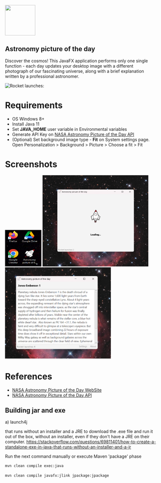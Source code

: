 <img height="100" src="src\main\resources\img\logo.ico" width="100"/>

## Astronomy picture of the day
Discover the cosmos! This JavaFX application performs only one single function - each day updates 
your desktop image with a different photograph of our fascinating universe, 
along with a brief explanation written by a professional astronomer.

![Rocket launches: ](https://api.countapi.xyz/get/com.panko.astronomy_picture_of_the_day/launches)

# Requirements
- OS Windows 8+
- Install Java 11
- Set **JAVA_HOME** user variable in Environmental variables
- Generate API Key on [NASA Astronomy Picture of the Day API](https://data.nasa.gov/Space-Science/Astronomy-Picture-of-the-Day-API/ez2w-t8ua)
- (Optional) Set background image type - **Fit** on System settings page. 
Open Personalization > Background > Picture > Choose a fit > Fit

# Screenshots
<img height="120" width="120" src="src\main\resources\img\shortcut_logo.png"/>
<img height="300" width="350" src="src\main\resources\img\loading_screenshot_1.png"/>
<img height="300" width="350" src="src\main\resources\img\loading_screenshot_2.png"/>

# References
- [NASA Astronomy Picture of the Day WebSite](https://apod.nasa.gov/apod/astropix.html)
- [NASA Astronomy Picture of the Day API](https://data.nasa.gov/Space-Science/Astronomy-Picture-of-the-Day-API/ez2w-t8ua)

## Building jar and exe 
a) launch4j

that runs without an installer and a JRE
to download the .exe file and run it out of the box, without an installer,
even if they don't have a JRE on their computer.
https://stackoverflow.com/questions/69811401/how-to-create-a-standalone-exe-in-java-that-runs-without-an-installer-and-a-jr

Run the next command manually or execute Maven 'package' phase
```
mvn clean compile exec:java

mvn clean compile javafx:jlink jpackage:jpackage
```